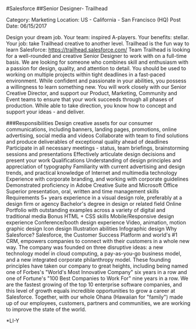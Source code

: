 #Salesforce
##Senior Designer- Trailhead

Category:   Marketing
Location:   US - California - San Francisco (HQ)
Post Date:  06/15/2017

Design your dream job. Your team: inspired A-players. Your benefits: stellar. Your job: take Trailhead creative to another level. Trailhead is the fun way to learn Salesforce: https://trailhead.salesforce.com/
Team Trailhead is looking for a well-rounded and creative Senior Designer to work with on a full-time basis. We are looking for someone who combines skill and enthusiasm with a passion for design, quality, and attention to detail. You should be used to working on multiple projects within tight deadlines in a fast-paced environment. While confident and passionate in your abilities, you possess a willingness to learn something new.
You will work closely with our Senior Creative Director, and support our Product, Marketing, Community and Event teams to ensure that your work succeeds through all phases of production. While able to take direction, you know how to concept and support your ideas - and deliver.

###Responsibilities
Design creative assets for our consumer communications, including banners, landing pages, promotions, online advertising, social media and videos
Collaborate with team to find solutions and produce deliverables of exceptional quality ahead of deadlines
Participate in all necessary meetings - status, team briefings, brainstorming sessions and presentations
Effectively articulate design decisions and present your work
Qualifications
Understanding of design principles and appreciation of typography
Familiarity with current advertising and design trends, and practical knowledge of Internet and multimedia technology
Experience with corporate branding, and working with corporate guidelines
Demonstrated proficiency in Adobe Creative Suite and Microsoft Office
Superior presentation, oral, written and time management skills
Requirements
5+ years experience in a visual design role, preferably at a design firm or agency
Bachelor's degree in design or related field
Online Portfolio with outstanding examples across a variety of digital and traditional media
Bonus
HTML + CSS skills
Mobile/Responsive design experience
Conference/booth design experience
Video, animation, motion graphic design
Icon design
Illustration abilities
Infographic design
Why Salesforce?
Salesforce, the Customer Success Platform and world's #1 CRM, empowers companies to connect with their customers in a whole new way. The company was founded on three disruptive ideas: a new technology model in cloud computing, a pay-as-you-go business model, and a new integrated corporate philanthropy model. These founding principles have taken our company to great heights, including being named one of Forbes's "World's Most Innovative Company" six years in a row and one of Fortune's "100 Best Companies to Work For" nine years in a row. We are the fastest growing of the top 10 enterprise software companies, and this level of growth equals incredible opportunities to grow a career at Salesforce. Together, with our whole Ohana (Hawaiian for "family") made up of our employees, customers, partners and communities, we are working to improve the state of the world.

*LI-Y